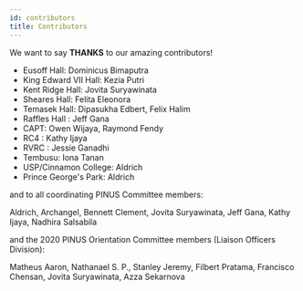 ```yaml
---
id: contributors
title: Contributors
---
```


We want to say **THANKS** to our amazing contributors!

- Eusoff Hall: Dominicus Bimaputra
- King Edward VII Hall: Kezia Putri
- Kent Ridge Hall: Jovita Suryawinata
- Sheares Hall: Felita Eleonora
- Temasek Hall: Dipasukha Edbert, Felix Halim
- Raffles Hall : Jeff Gana
- CAPT: Owen Wijaya, Raymond Fendy
- RC4 : Kathy Ijaya
- RVRC : Jessie Ganadhi
- Tembusu: Iona Tanan
- USP/Cinnamon College: Aldrich
- Prince George's Park: Aldrich

and to all coordinating PINUS Committee members: 

Aldrich, Archangel, Bennett Clement, Jovita Suryawinata, Jeff Gana, Kathy Ijaya, Nadhira Salsabila

and the 2020 PINUS Orientation Committee members (Liaison Officers Division):

Matheus Aaron, Nathanael S. P., Stanley Jeremy, Filbert Pratama, Francisco Chensan, Jovita Suryawinata, Azza Sekarnova
